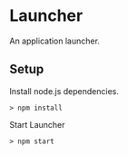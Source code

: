 # Launcher
An application launcher.

## Setup

Install node.js dependencies.

```
> npm install
```

Start Launcher

```
> npm start
```